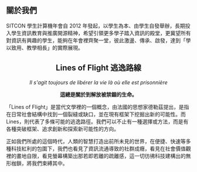 <!-- Copied from Astro intro.md -->
## 關於我們

SITCON 學生計算機年會自 2012 年發起，以學生為本、由學生自發舉辦，長期投入學生資訊教育與推廣開源精神，希望引領更多學子踏入資訊的殿堂，更冀望所有對資訊有興趣的學生，能夠在年會裡齊聚一堂，彼此激盪、傳承、啟發，達到「學以致用、教學相長」的實際展現。

<div align=center>

## Lines of Flight 逃逸路線

_Il s'agit toujours de libérer la vie là où elle est prisonnière_

**這總是關於到解放被禁錮的生命。**

</div>

「Lines of Flight」是當代文學裡的一個概念，由法國的思想家德勒茲提出，是指在日常社會結構中找到一個裂縫或缺口，並在現有框架下挖掘出新的可能性。而 Lines，則代表了多條可能的逃逸路徑。我們可以不止有一種選擇或方法，而是有各種突破框架、追求創新和探索新可能性的方向。

正如我們所處的這個時代，人類的智慧打造出前所未見的世界，在便捷、快速等多種科技紅利的包圍下，我們也看見了資訊流通導致的社群成癮，看見在社會價值觀裡的畫地自限，看見螢幕構築出那若即若離的疏離感，這一切彷彿科技建構出的無形枷鎖，將我們束縛其中。

